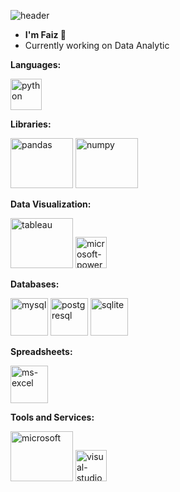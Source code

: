 ![header](https://capsule-render.vercel.app/api?text=Hi%20there&type=waving&color=0:04619f,100:000000&height=250&section=header&fontSize=70&animation=scaleIn&fontColor=ffffff)
- **I'm Faiz 👋**
- Currently working on Data Analytic

                     
**Languages:**

[<img src='https://raw.githubusercontent.com/gilbarbara/logos/master/logos/python.svg' alt='python' height='50' width='50'>](https://www.python.org/)


**Libraries:**

[<img src='https://raw.githubusercontent.com/gilbarbara/logos/master/logos/pandas.svg' alt='pandas' height='80' width='100'>](https://pandas.pydata.org/)  [<img src='https://raw.githubusercontent.com/gilbarbara/logos/master/logos/numpy.svg' alt='numpy' height='80' width='100'>](https://numpy.org/doc/stable/index.html)


**Data Visualization:**

[<img src='https://raw.githubusercontent.com/gilbarbara/logos/master/logos/tableau.svg' alt='tableau' height='80' width='100'>](https://public.tableau.com/)  [<img src='https://raw.githubusercontent.com/gilbarbara/logos/master/logos/microsoft-power-bi.svg' alt='microsoft-power-bi' height='50' width='50'>](https://www.microsoft.com/en-us/power-platform/products/power-bi/)     



**Databases:**

[<img src='https://raw.githubusercontent.com/gilbarbara/logos/master/logos/mysql.svg' alt='mysql' height='60' width='60'>](https://www.mysql.com/)  [<img src='https://raw.githubusercontent.com/gilbarbara/logos/master/logos/postgresql.svg' alt='postgresql' height='60' width='60'>](https://www.postgresql.org/)  [<img src='https://raw.githubusercontent.com/gilbarbara/logos/master/logos/sqlite.svg' alt='sqlite' height='60' width='60'>](https://www.sqlite.org/index.html)   


**Spreadsheets:**

[<img width="60" height="60" src="https://img.icons8.com/fluency/48/ms-excel.png" alt="ms-excel"/>](https://www.microsoft.com/en-my/microsoft-365/excel) 


**Tools and Services:**

 [<img src='https://raw.githubusercontent.com/gilbarbara/logos/master/logos/microsoft.svg' alt='microsoft' height='80' width='100'>](https://www.office.com/)    [<img src='https://raw.githubusercontent.com/gilbarbara/logos/master/logos/visual-studio-code.svg' alt='visual-studio-code' height='50' width='50'>](https://code.visualstudio.com/) 
